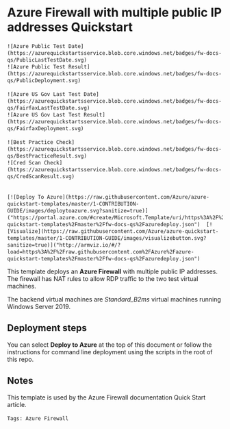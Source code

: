 # Azure Firewall with multiple public IP addresses Quickstart

    ![Azure Public Test Date](https://azurequickstartsservice.blob.core.windows.net/badges/fw-docs-qs/PublicLastTestDate.svg)
    ![Azure Public Test Result](https://azurequickstartsservice.blob.core.windows.net/badges/fw-docs-qs/PublicDeployment.svg)

    ![Azure US Gov Last Test Date](https://azurequickstartsservice.blob.core.windows.net/badges/fw-docs-qs/FairfaxLastTestDate.svg)
    ![Azure US Gov Last Test Result](https://azurequickstartsservice.blob.core.windows.net/badges/fw-docs-qs/FairfaxDeployment.svg)
    
    ![Best Practice Check](https://azurequickstartsservice.blob.core.windows.net/badges/fw-docs-qs/BestPracticeResult.svg)
    ![Cred Scan Check](https://azurequickstartsservice.blob.core.windows.net/badges/fw-docs-qs/CredScanResult.svg)
    
    
    [![Deploy To Azure](https://raw.githubusercontent.com/Azure/azure-quickstart-templates/master/1-CONTRIBUTION-GUIDE/images/deploytoazure.svg?sanitize=true)]("https://portal.azure.com/#create/Microsoft.Template/uri/https%3A%2F%2Fraw.githubusercontent.com%2FAzure%2Fazure-quickstart-templates%2Fmaster%2Ffw-docs-qs%2Fazuredeploy.json")  [![Visualize](https://raw.githubusercontent.com/Azure/azure-quickstart-templates/master/1-CONTRIBUTION-GUIDE/images/visualizebutton.svg?sanitize=true)]("http://armviz.io/#/?load=https%3A%2F%2Fraw.githubusercontent.com%2FAzure%2Fazure-quickstart-templates%2Fmaster%2Ffw-docs-qs%2Fazuredeploy.json")
    
    
    
    
    

This template deploys an **Azure Firewall** with multiple public IP addresses. The firewall has NAT rules to allow RDP traffic to the two test virtual machines.

The backend virtual machines are *Standard_B2ms* virtual machines running Windows Server 2019.

## Deployment steps

You can select **Deploy to Azure** at the top of this document or follow the instructions for command line deployment using the scripts in the root of this repo.

## Notes

This template is used by the Azure Firewall documentation Quick Start article.

`Tags: Azure Firewall`
